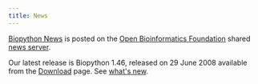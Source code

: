 ```yaml
---
title: News
---
```


[Biopython News](http://news.open-bio.org/archives/cat_biopython.html)
is posted on the [Open Bioinformatics Foundation](obf:OBF "wikilink")
shared [news server](http://news.open-bio.org).

Our latest release is Biopython 1.46, released on 29 June 2008 available
from the [Download](Download "wikilink") page. See [what's
new](http://biopython.open-bio.org/SRC/biopython/NEWS).
